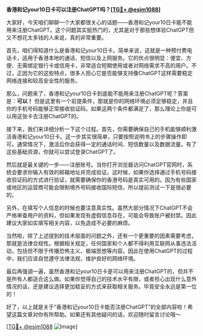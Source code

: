 **香港和记your10日卡可以注册ChatGPT吗？[[TG💪+ @esim1088](https://t.me/s/esim1088)]**

大家好，今天咱们聊聊一个大家都很关心的话题——香港和记your10日卡能不能用来注册ChatGPT。这个问题其实挺热门的，尤其是对于那些想体验ChatGPT但又不想花太多钱的人来说，真的非常重要。

首先，咱们得知道什么是香港和记your10日卡。简单来说，这就是一种预付费电话卡，适用于香港本地的通话、短信以及上网服务。它的优点很明显：便宜、方便、无需绑定银行卡或信用卡，非常适合短期使用或者对网络需求不高的用户。不过，正因为它的这些特点，很多人担心它是否能够支持像ChatGPT这样需要稳定网络连接和较高安全性的服务。

那么，问题来了，香港和记your10日卡到底能不能用来注册ChatGPT呢？答案是：**可以！** 但是这里有一个前提条件，那就是你的网络环境必须足够稳定，并且你的手机号码能够正常接收验证码。如果这两个条件都满足了，那么理论上你是可以用这张卡去注册ChatGPT的。

接下来，我们来详细分析一下这个过程。首先，你需要确保自己的手机能够顺利激活香港和记your10日卡。这一步其实很简单，只要按照说明书上的步骤操作即可。通常情况下，激活后你会获得一定的通话时间、短信数量以及数据流量。有了这些基础资源，你就可以尝试登录ChatGPT了。

然后就是最关键的一步——注册账号。当你打开浏览器访问ChatGPT官网时，系统会要求你输入有效的邮箱地址并完成验证。这时候，如果你选择通过手机号码接收验证码的方式进行验证，就需要确保你的香港号码是真实可用的。因为有些国家或地区的运营商可能会限制境外号码接收国际短信，所以提前测试一下是很必要的。

另外，在填写个人信息的时候也要注意真实性。虽然大部分情况下ChatGPT不会严格审查用户的资料，但如果发现有虚假信息存在，可能会导致账户被封禁。因此建议大家如实填写相关内容，以免造成不必要的麻烦。

当然啦，除了上述提到的技术层面的问题之外，还有一个更重要的因素需要考虑，那就是法律合规性。根据相关规定，任何国家和个人都不得利用互联网从事违法活动，包括但不限于传播恐怖主义、极端思想等内容。因此在使用ChatGPT的过程中，我们应该自觉遵守法律法规，维护良好的网络环境。

最后再强调一遍，虽然香港和记your10日卡是可以用来注册ChatGPT的，但并不是所有人都适合这么做。如果你觉得自己的技术水平有限，或者担心出现什么意外情况的话，还是建议选择更加稳妥的方式来获取相关服务。毕竟安全永远是第一位的！

好了，以上就是关于“香港和记your10日卡能否注册ChatGPT”的全部内容啦！希望这篇文章对你有所帮助。如果还有其他疑问的话，欢迎随时留言讨论哦～ 

[[TG💪+ @esim1088](https://t.me/s/esim1088) ![Image](https://i.postimg.cc/4NQfJmqS/Snipaste-2025-05-13-00-14-12.png)]